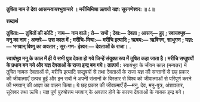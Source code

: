 **तुषिता नाम ते देवा आसन्स्वायश्भुवान्तरे ।** **मरीचिमिश्रा ऋषयो यज्ञ: सुरगणेश्वर: ॥ ८॥** 

**शब्दार्थ** 

**तुषिता:—** **तुषितों की कोटि** **; नाम—** **नाम वाले** **; ते—** **सभी** **; देवा:—** **देवता** **; आसन्—** **हुए** **; स्वायश्भुव—** **मनु का नाम** **; अन्तरे—** **उस काल में** **; मरीचि-मिश्रा:—** **मरीचि इत्यादि** **; ऋषय:—** **ऋषिगण, साधुगण** **; यज्ञ:—** **भगवान् विष्णु का अवतार** **; सुर-गण-** **ईश्वर:—** **देवताओं के राजा।** **.** 

**स्वायंभुव मनु के काल में ही ये सभी पुत्र देवता हो गये जिन्हें संयुक्त रूप में तुषित कहा** **जाता है। मरीचि सप्तॢषयों के प्रधान बन गये और यज्ञ देवताओं के राजा इन्द्र बन गये।** **तात्पर्य :** स्वायंभुव के जीवन काल (मन्वतर) में तुषित नामक देवताओं से, मरीचि इत्यादि सप्तॢषयों से तथा देवताओं के राजा यज्ञ की सन्तानों से छह प्रकार की जीवात्माएँ उत्पन्न हुईं और इन सबों ने अपनी संतानों के विस्तार से विश्व को जीवात्माओं से परिपूर्ण करने की भगवान् की आज्ञा का पालन किया। ये छह प्रकार की जीवात्माएँ हैं—मनु, देव, मनु-पुत्र, अंशावतार, सुरेश्वर तथा ऋषि। यज्ञ पूर्ण पुरुषोत्तम भगवान् के अवतार होने के कारण देवताओं के नायक इन्द्र बने।  